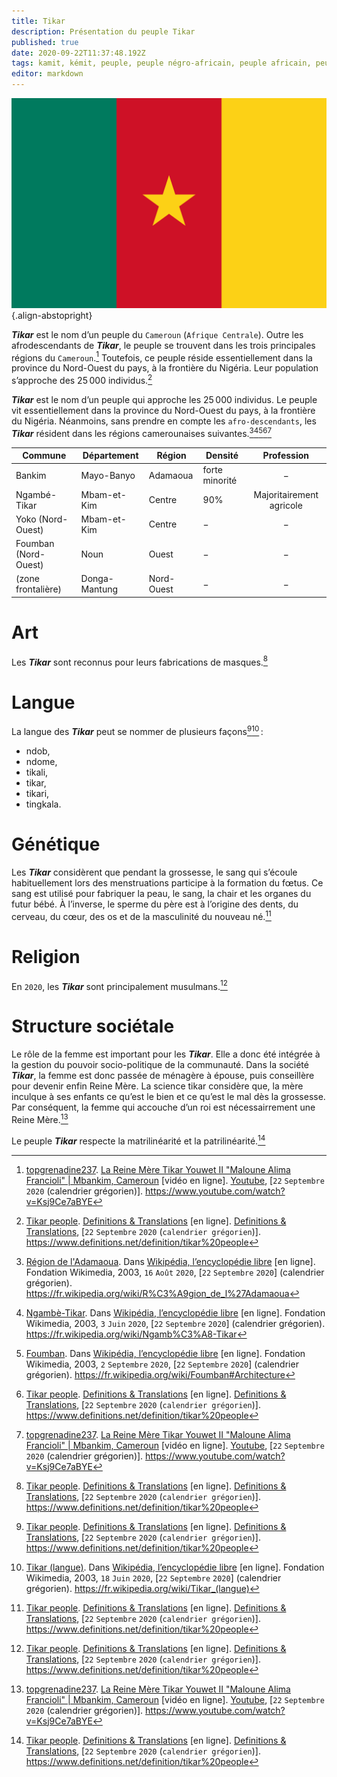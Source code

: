 ```yaml
---
title: Tikar
description: Présentation du peuple Tikar
published: true
date: 2020-09-22T11:37:48.192Z
tags: kamit, kémit, peuple, peuple négro-africain, peuple africain, peuple noir, peuple kamit, peuple kémit, tikar, peuple tikar
editor: markdown
---
```


![flag-of-cameroon_public-domain.svg](/images/flag/cameroon/flag-of-cameroon_public-domain.svg){.align-abstopright}

***Tikar*** est le nom d’un peuple du `Cameroun` (`Afrique Centrale`). Outre les afrodescendants de ***Tikar***, le peuple  se trouvent dans les trois principales régions du `Cameroun`.[^2] Toutefois, ce peuple réside essentiellement dans la province du Nord-Ouest du pays, à la frontière du Nigéria. Leur population s’approche des 25 000 individus.[^1]

***Tikar*** est le nom d’un peuple qui approche les 25 000 individus.
Le peuple vit essentiellement dans la province du Nord-Ouest du pays, à la frontière du Nigéria. Néanmoins, sans prendre en compte les `afro-descendants`, les ***Tikar*** résident dans les régions camerounaises suivantes.[^4][^5][^6][^1][^2]

| Commune              | Département   | Région     | Densité                | Profession               |
|----------------------|---------------|------------|------------------------|:------------------------:|
| Bankim               | Mayo-Banyo    | Adamaoua   | forte minorité         | −                        |
| Ngambé-Tikar         | Mbam-et-Kim   | Centre     | 90%                    | Majoritairement agricole |
| Yoko (Nord-Ouest)    | Mbam-et-Kim   | Centre     | −                      | −                        |
| Foumban (Nord-Ouest) | Noun          | Ouest      | −                      | −                        |
| (zone frontalière)   | Donga-Mantung | Nord-Ouest | −                      | −                        |

# Art

Les ***Tikar*** sont reconnus pour leurs fabrications de masques.[^1]

# Langue

La langue des ***Tikar*** peut se nommer de plusieurs façons[^1][^3] :

- ndob,
- ndome,
- tikali,
- tikar,
- tikari,
- tingkala.

# Génétique

Les ***Tikar*** considèrent que pendant la grossesse, le sang qui s’écoule habituellement lors des menstruations participe à la formation du fœtus. Ce sang est utilisé pour fabriquer la peau, le sang, la chair et les organes du futur bébé. À l’inverse, le sperme du père est à l’origine des dents, du cerveau, du cœur, des os et de la masculinité du nouveau né.[^1]

# Religion

En `2020`, les ***Tikar*** sont principalement musulmans.[^1]

# Structure sociétale

Le rôle de la femme est important pour les ***Tikar***. Elle a donc été intégrée à la gestion du pouvoir socio-politique de la communauté. Dans la société ***Tikar***, la femme est donc passée de ménagère à épouse, puis conseillère pour devenir enfin Reine Mère.
La science tikar considère que, la mère inculque à ses enfants ce qu’est le bien et ce qu’est le mal dès la grossesse. Par conséquent, la femme qui accouche d’un roi est nécessairrement une Reine Mère.[^2]

Le peuple ***Tikar*** respecte la matrilinéarité et la patrilinéarité.[^1]

[^1]: [Tikar people](https://www.definitions.net/definition/tikar%20people). [Definitions & Translations](https://www.definitions.net) [en ligne]. [Definitions & Translations](https://www.definitions.net), [`22` `Septembre` `2020` (`calendrier grégorien`)]. https://www.definitions.net/definition/tikar%20people

[^2]: [topgrenadine237](https://www.youtube.com/channel/UC5lTM5y-Ed5e30PfbX4seEQ). [La Reine Mère Tikar Youwet II "Maloune Alima Francioli" | Mbankim, Cameroun](https://www.youtube.com/watch?v=Ksj9Ce7aBYE) [vidéo en ligne]. [Youtube](https://www.youtube.com), [`22` `Septembre` `2020` (calendrier grégorien)]. https://www.youtube.com/watch?v=Ksj9Ce7aBYE

[^3]: [Tikar (langue)](https://fr.wikipedia.org/wiki/Tikar_(langue)). Dans [Wikipédia, l’encyclopédie libre](https://fr.wikipedia.org) [en ligne]. Fondation Wikimedia, 2003, `18` `Juin` `2020`, [`22` `Septembre` `2020`]  (calendrier grégorien). https://fr.wikipedia.org/wiki/Tikar_(langue)

[^4]: [Région de l'Adamaoua](https://fr.wikipedia.org/wiki/R%C3%A9gion_de_l%27Adamaoua). Dans [Wikipédia, l’encyclopédie libre](https://fr.wikipedia.org) [en ligne]. Fondation Wikimedia, 2003, `16` `Août` `2020`, [`22` `Septembre` `2020`]  (calendrier grégorien). https://fr.wikipedia.org/wiki/R%C3%A9gion_de_l%27Adamaoua

[^5]: [Ngambè-Tikar](https://fr.wikipedia.org/wiki/Ngamb%C3%A8-Tikar). Dans [Wikipédia, l’encyclopédie libre](https://fr.wikipedia.org) [en ligne]. Fondation Wikimedia, 2003, `3` `Juin` `2020`, [`22` `Septembre` `2020`]  (calendrier grégorien). https://fr.wikipedia.org/wiki/Ngamb%C3%A8-Tikar

[^6]: [Foumban](https://fr.wikipedia.org/wiki/Foumban#Architecture). Dans [Wikipédia, l’encyclopédie libre](https://fr.wikipedia.org) [en ligne]. Fondation Wikimedia, 2003, `2` `Septembre` `2020`, [`22` `Septembre` `2020`]  (calendrier grégorien). https://fr.wikipedia.org/wiki/Foumban#Architecture